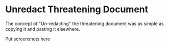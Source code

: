 # Unredact Threatening Document

The concept of "Un-redacting" the threatening document was as
simple as copying it and pasting it elsewhere.  

Put screenshots here
